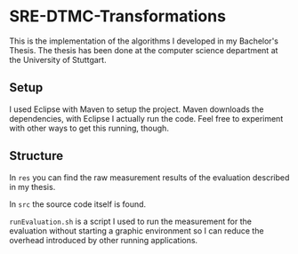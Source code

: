 # SRE-DTMC-Transformations

This is the implementation of the algorithms I developed in my Bachelor's Thesis.
The thesis has been done at the computer science department at the University of Stuttgart.

## Setup

I used Eclipse with Maven to setup the project.
Maven downloads the dependencies, with Eclipse I actually run the code.
Feel free to experiment with other ways to get this running, though.

## Structure

In `res` you can find the raw measurement results of the evaluation described in my thesis.

In `src` the source code itself is found.

`runEvaluation.sh` is a script I used to run the measurement for the evaluation without starting a graphic environment so I can reduce the overhead introduced by other running applications.
